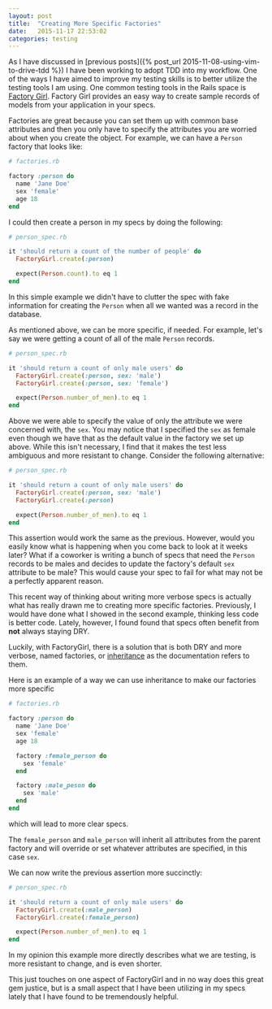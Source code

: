 ```yaml
---
layout: post
title:  "Creating More Specific Factories"
date:   2015-11-17 22:53:02
categories: testing
---
```


As I have discussed in [previous posts]({% post_url 2015-11-08-using-vim-to-drive-tdd %}) I have been working to adopt TDD into my workflow. One of the ways I have aimed to improve my testing skills is to better utilize the testing tools I am using. One common testing tools in the Rails space is [Factory Girl](https://github.com/thoughtbot/factory_girl). Factory Girl provides an easy way to create sample records of models from your application in your specs.

Factories are great because you can set them up with common base attributes and then you only have to specify the attributes you are worried about when you create the object. For example, we can have a `Person` factory that looks like:

```ruby
# factories.rb

factory :person do
  name 'Jane Doe'
  sex 'female'
  age 18
end
```

I could then create a person in my specs by doing the following:

```ruby
# person_spec.rb

it 'should return a count of the number of people' do
  FactoryGirl.create(:person)

  expect(Person.count).to eq 1
end
```

In this simple example we didn't have to clutter the spec with fake information for creating the `Person` when all we wanted was a record in the database.

As mentioned above, we can be more specific, if needed. For example, let's say we were getting a count of all of the male `Person` records.

```ruby
# person_spec.rb

it 'should return a count of only male users' do
  FactoryGirl.create(:person, sex: 'male')
  FactoryGirl.create(:person, sex: 'female')

  expect(Person.number_of_men).to eq 1
end
```

Above we were able to specify the value of only the attribute we were concerned with, the `sex`. You may notice that I specified the `sex` as female even though we have that as the default value in the factory we set up above. While this isn't necessary, I find that it makes the test less ambiguous and more resistant to change. Consider the following alternative:

```ruby
# person_spec.rb

it 'should return a count of only male users' do
  FactoryGirl.create(:person, sex: 'male')
  FactoryGirl.create(:person)

  expect(Person.number_of_men).to eq 1
end
```

This assertion would work the same as the previous. However, would you easily know what is happening when you come back to look at it weeks later? What if a coworker is writing a bunch of specs that need the `Person` records to be males and decides to update the factory's default `sex` attribute to be male? This would cause your spec to fail for what may not be a perfectly apparent reason.

This recent way of thinking about writing more verbose specs is actually what has really drawn me to creating more specific factories. Previously, I would have done what I showed in the second example, thinking less code is better code. Lately, however, I found found that specs often benefit from **not** always staying DRY.

Luckily, with FactoryGirl, there is a solution that is both DRY and more verbose, named factories, or [inheritance](https://github.com/thoughtbot/factory_girl/blob/master/GETTING_STARTED.md#inheritance) as the documentation refers to them.

Here is an example of a way we can use inheritance to make our factories more specific

```ruby
# factories.rb

factory :person do
  name 'Jane Doe'
  sex 'female'
  age 18

  factory :female_person do
    sex 'female'
  end

  factory :male_peson do
    sex 'male'
  end
end
```

which will lead to more clear specs.

The `female_person` and `male_person` will inherit all attributes from the parent factory and will override or set whatever attributes are specified, in this case `sex`.

We can now write the previous assertion more succinctly:

```ruby
# person_spec.rb

it 'should return a count of only male users' do
  FactoryGirl.create(:male_person)
  FactoryGirl.create(:female_person)

  expect(Person.number_of_men).to eq 1
end
```

In my opinion this example more directly describes what we are testing, is more resistant to change, and is even shorter.

This just touches on one aspect of FactoryGirl and in no way does this great gem justice, but is a small aspect that I have been utilizing in my specs lately that I have found to be tremendously helpful.
